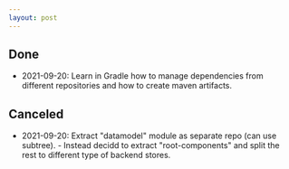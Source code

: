 ```yaml
---
layout: post
---
```


## Done

* 2021-09-20: Learn in Gradle how to manage dependencies from different repositories
  and how to create maven artifacts.


## Canceled

* 2021-09-20: Extract "datamodel" module as separate repo (can use subtree). - Instead
  decidd to extract "root-components" and split the rest to different type of backend
  stores.

